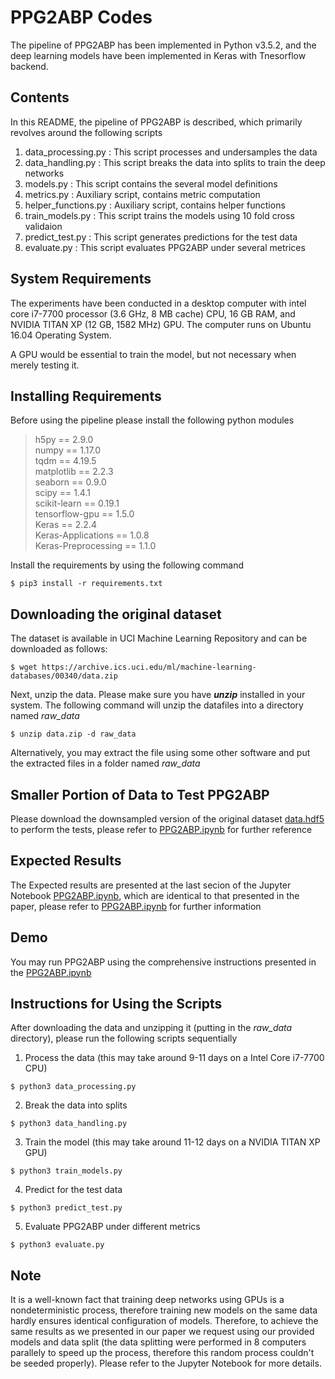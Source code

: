 # PPG2ABP Codes
The pipeline of PPG2ABP has been implemented in Python v3.5.2, and the deep learning models have been implemented in Keras with Tnesorflow backend.

## Contents

In this README, the pipeline of PPG2ABP is described, which primarily revolves around the following scripts

1. data_processing.py : This script processes and undersamples the data
2. data_handling.py : This script breaks the data into splits to train the deep networks
3. models.py : This script contains the several model definitions
4. metrics.py : Auxiliary script, contains metric computation
5. helper_functions.py : Auxiliary script, contains helper functions
6. train_models.py : This script trains the models using 10 fold cross validaion
7. predict_test.py : This script generates predictions for the test data
8. evaluate.py : This script evaluates PPG2ABP under several metrices


## System Requirements

The experiments have been conducted in a desktop computer with intel core i7-7700 processor (3.6 GHz, 8 MB cache) CPU, 16 GB RAM, and NVIDIA TITAN XP (12 GB, 1582 MHz) GPU. The computer runs on Ubuntu 16.04 Operating System.

A GPU would be essential to train the model, but not necessary when merely testing it.



## Installing Requirements

Before using the pipeline please install the following python modules

> h5py == 2.9.0  
> numpy == 1.17.0  
> tqdm == 4.19.5  
> matplotlib == 2.2.3  
> seaborn == 0.9.0  
> scipy == 1.4.1  
> scikit-learn == 0.19.1  
> tensorflow-gpu == 1.5.0  
> Keras == 2.2.4  
> Keras-Applications == 1.0.8  
> Keras-Preprocessing == 1.1.0  


Install the requirements by using the following command

```
$ pip3 install -r requirements.txt
```


## Downloading the original dataset

The dataset is available in UCI Machine Learning Repository and can be downloaded as follows:


```
$ wget https://archive.ics.uci.edu/ml/machine-learning-databases/00340/data.zip
```

Next, unzip the data. Please make sure you have ***unzip*** installed in your system. The following command will unzip the datafiles into a directory named *raw_data*

```
$ unzip data.zip -d raw_data
```

Alternatively, you may extract the file using some other software and put the extracted files in a folder named *raw_data*


## Smaller Portion of Data to Test PPG2ABP

Please download the downsampled version of the original dataset [data.hdf5](https://drive.google.com/file/d/1IxN2sX2TX0uK6CFDh8eudb8haz3RlF7X/view?usp=sharing) to perform the tests, please refer to [PPG2ABP.ipynb](https://github.com/nibtehaz/PPG2ABP/blob/master/codes/PPG2ABP.ipynb) for further reference

## Expected Results

The Expected results are presented at the last secion of the Jupyter Notebook [PPG2ABP.ipynb](https://github.com/nibtehaz/PPG2ABP/blob/master/codes/PPG2ABP.ipynb), which are identical to that presented in the paper, please refer to [PPG2ABP.ipynb](https://github.com/nibtehaz/PPG2ABP/blob/master/codes/PPG2ABP.ipynb) for further information

## Demo 

You may run PPG2ABP using the comprehensive instructions presented in the [PPG2ABP.ipynb](https://github.com/nibtehaz/PPG2ABP/blob/master/codes/PPG2ABP.ipynb)

## Instructions for Using the Scripts

After downloading the data and unzipping it (putting in the *raw_data* directory), please run the following scripts sequentially

1. Process the data (this may take around 9-11 days on a Intel Core i7-7700 CPU)

```
$ python3 data_processing.py 
```

2. Break the data into splits

```
$ python3 data_handling.py 
```

3. Train the model (this may take around 11-12 days on a NVIDIA TITAN XP GPU)

```
$ python3 train_models.py 
```

4. Predict for the test data

```
$ python3 predict_test.py
```

5. Evaluate PPG2ABP under different metrics

```
$ python3 evaluate.py 
```



## Note

It is a well-known fact that training deep networks using GPUs is a nondeterministic process, therefore training new models on the same data hardly ensures identical configuration of models. Therefore, to achieve the same results as we presented in our paper we request using our provided models and data split (the data splitting were performed in 8 computers parallely to speed up the process, therefore this random process couldn't be seeded properly). Please refer to the Jupyter Notebook for more details.
 
